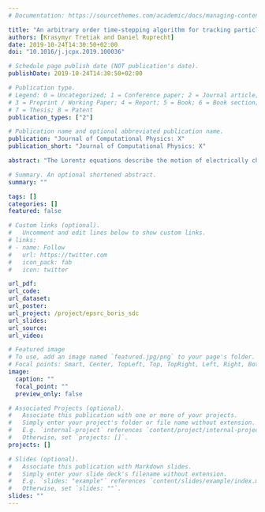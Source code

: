 ```yaml
---
# Documentation: https://sourcethemes.com/academic/docs/managing-content/

title: "An arbitrary order time-stepping algorithm for tracking particles in inhomogeneous magnetic fields"
authors: [Krasymyr Tretiak and Daniel Ruprecht]
date: 2019-10-24T14:30:50+02:00
doi: "10.1016/j.jcpx.2019.100036"

# Schedule page publish date (NOT publication's date).
publishDate: 2019-10-24T14:30:50+02:00

# Publication type.
# Legend: 0 = Uncategorized; 1 = Conference paper; 2 = Journal article;
# 3 = Preprint / Working Paper; 4 = Report; 5 = Book; 6 = Book section;
# 7 = Thesis; 8 = Patent
publication_types: ["2"]

# Publication name and optional abbreviated publication name.
publication: "Journal of Computational Physics: X"
publication_short: "Journal of Computational Physics: X"

abstract: "The Lorentz equations describe the motion of electrically charged particles in electric and magnetic fields and are used widely in plasma physics. The most popular numerical algorithm for solving them is the Boris method, a variant of the Störmer-Verlet algorithm. Boris method is phase space volume conserving and simulated particles typically remain near the correct trajectory. However, it is only second order accurate. Therefore, in scenarios where it is not enough to know that a particle stays on the right trajectory but one needs to know where on the trajectory the particle is at a given time, Boris method requires very small time steps to deliver accurate phase information, making it computationally expensive. We derive an improved version of the high-order Boris spectral deferred correction algorithm (Boris-SDC) by adopting a convergence acceleration strategy for second order problems based on the Generalised Minimum Residual (GMRES) method. Our new algorithm is easy to implement as it still relies on the standard Boris method. Like Boris-SDC it can deliver arbitrary order of accuracy through simple changes of runtime parameter but possesses better long-term energy stability. We demonstrate for two examples, a magnetic mirror trap and the Solev'ev equilibrium, that the new method can deliver better accuracy at lower computational cost compared to the standard Boris method. While our examples are motivated by tracking ions in the magnetic field of a nuclear fusion reactor, the introduced algorithm can potentially deliver similar improvements in efficiency for other applications."

# Summary. An optional shortened abstract.
summary: ""

tags: []
categories: []
featured: false

# Custom links (optional).
#   Uncomment and edit lines below to show custom links.
# links:
# - name: Follow
#   url: https://twitter.com
#   icon_pack: fab
#   icon: twitter

url_pdf:
url_code:
url_dataset:
url_poster:
url_project: /project/epsrc_boris_sdc
url_slides:
url_source:
url_video:

# Featured image
# To use, add an image named `featured.jpg/png` to your page's folder. 
# Focal points: Smart, Center, TopLeft, Top, TopRight, Left, Right, BottomLeft, Bottom, BottomRight.
image:
  caption: ""
  focal_point: ""
  preview_only: false

# Associated Projects (optional).
#   Associate this publication with one or more of your projects.
#   Simply enter your project's folder or file name without extension.
#   E.g. `internal-project` references `content/project/internal-project/index.md`.
#   Otherwise, set `projects: []`.
projects: []

# Slides (optional).
#   Associate this publication with Markdown slides.
#   Simply enter your slide deck's filename without extension.
#   E.g. `slides: "example"` references `content/slides/example/index.md`.
#   Otherwise, set `slides: ""`.
slides: ""
---
```

